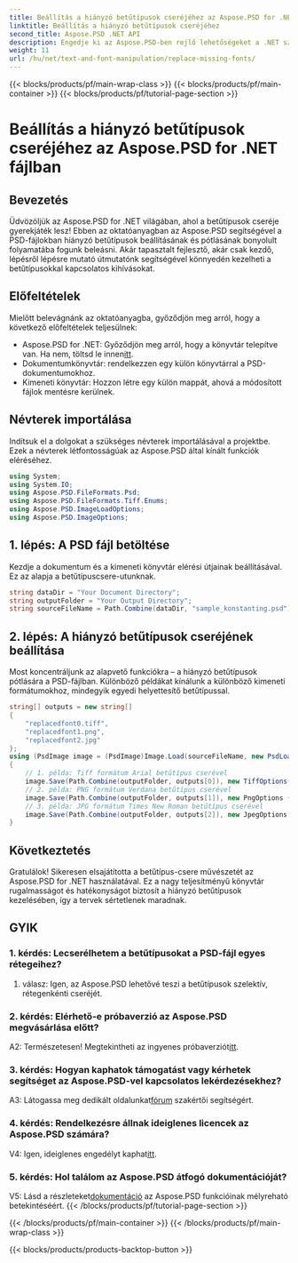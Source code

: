 ```yaml
---
title: Beállítás a hiányzó betűtípusok cseréjéhez az Aspose.PSD for .NET fájlban
linktitle: Beállítás a hiányzó betűtípusok cseréjéhez
second_title: Aspose.PSD .NET API
description: Engedje ki az Aspose.PSD-ben rejlő lehetőségeket a .NET számára! Ismerje meg a hiányzó betűtípusok zökkenőmentes pótlását lépésenkénti útmutatónkkal. Emelje fel dizájnjátékát még ma.
weight: 11
url: /hu/net/text-and-font-manipulation/replace-missing-fonts/
---
```


{{< blocks/products/pf/main-wrap-class >}}
{{< blocks/products/pf/main-container >}}
{{< blocks/products/pf/tutorial-page-section >}}

# Beállítás a hiányzó betűtípusok cseréjéhez az Aspose.PSD for .NET fájlban

## Bevezetés
Üdvözöljük az Aspose.PSD for .NET világában, ahol a betűtípusok cseréje gyerekjáték lesz! Ebben az oktatóanyagban az Aspose.PSD segítségével a PSD-fájlokban hiányzó betűtípusok beállításának és pótlásának bonyolult folyamatába fogunk beleásni. Akár tapasztalt fejlesztő, akár csak kezdő, lépésről lépésre mutató útmutatónk segítségével könnyedén kezelheti a betűtípusokkal kapcsolatos kihívásokat.
## Előfeltételek
Mielőtt belevágnánk az oktatóanyagba, győződjön meg arról, hogy a következő előfeltételek teljesülnek:
-  Aspose.PSD for .NET: Győződjön meg arról, hogy a könyvtár telepítve van. Ha nem, töltsd le innen[itt](https://releases.aspose.com/psd/net/).
- Dokumentumkönyvtár: rendelkezzen egy külön könyvtárral a PSD-dokumentumokhoz.
- Kimeneti könyvtár: Hozzon létre egy külön mappát, ahová a módosított fájlok mentésre kerülnek.
## Névterek importálása
Indítsuk el a dolgokat a szükséges névterek importálásával a projektbe. Ezek a névterek létfontosságúak az Aspose.PSD által kínált funkciók eléréséhez.
```csharp
using System;
using System.IO;
using Aspose.PSD.FileFormats.Psd;
using Aspose.PSD.FileFormats.Tiff.Enums;
using Aspose.PSD.ImageLoadOptions;
using Aspose.PSD.ImageOptions;
```
## 1. lépés: A PSD fájl betöltése
Kezdje a dokumentum és a kimeneti könyvtár elérési útjainak beállításával. Ez az alapja a betűtípuscsere-utunknak.
```csharp
string dataDir = "Your Document Directory";
string outputFolder = "Your Output Directory";
string sourceFileName = Path.Combine(dataDir, "sample_konstanting.psd");
```
## 2. lépés: A hiányzó betűtípusok cseréjének beállítása
Most koncentráljunk az alapvető funkciókra – a hiányzó betűtípusok pótlására a PSD-fájlban. Különböző példákat kínálunk a különböző kimeneti formátumokhoz, mindegyik egyedi helyettesítő betűtípussal.
```csharp
string[] outputs = new string[]
{
    "replacedfont0.tiff",
    "replacedfont1.png",
    "replacedfont2.jpg"
};
using (PsdImage image = (PsdImage)Image.Load(sourceFileName, new PsdLoadOptions()))
{
    // 1. példa: Tiff formátum Arial betűtípus cserével
    image.Save(Path.Combine(outputFolder, outputs[0]), new TiffOptions(TiffExpectedFormat.TiffJpegRgb) { DefaultReplacementFont = "Arial" });
    // 2. példa: PNG formátum Verdana betűtípus cserével
    image.Save(Path.Combine(outputFolder, outputs[1]), new PngOptions { DefaultReplacementFont = "Verdana" });
    // 3. példa: JPG formátum Times New Roman betűtípus cserével
    image.Save(Path.Combine(outputFolder, outputs[2]), new JpegOptions { DefaultReplacementFont = "Times New Roman" });
}
```
## Következtetés

Gratulálok! Sikeresen elsajátította a betűtípus-csere művészetét az Aspose.PSD for .NET használatával. Ez a nagy teljesítményű könyvtár rugalmasságot és hatékonyságot biztosít a hiányzó betűtípusok kezelésében, így a tervek sértetlenek maradnak.

## GYIK

### 1. kérdés: Lecserélhetem a betűtípusokat a PSD-fájl egyes rétegeihez?

1. válasz: Igen, az Aspose.PSD lehetővé teszi a betűtípusok szelektív, rétegenkénti cseréjét.

### 2. kérdés: Elérhető-e próbaverzió az Aspose.PSD megvásárlása előtt?

 A2: Természetesen! Megtekintheti az ingyenes próbaverziót[itt](https://releases.aspose.com/).

### 3. kérdés: Hogyan kaphatok támogatást vagy kérhetek segítséget az Aspose.PSD-vel kapcsolatos lekérdezésekhez?

 A3: Látogassa meg dedikált oldalunkat[fórum](https://forum.aspose.com/c/psd/34) szakértői segítségért.

### 4. kérdés: Rendelkezésre állnak ideiglenes licencek az Aspose.PSD számára?

 V4: Igen, ideiglenes engedélyt kaphat[itt](https://purchase.aspose.com/temporary-license/).

### 5. kérdés: Hol találom az Aspose.PSD átfogó dokumentációját?

 V5: Lásd a részleteket[dokumentáció](https://reference.aspose.com/psd/net/) az Aspose.PSD funkcióinak mélyreható betekintéséért.
{{< /blocks/products/pf/tutorial-page-section >}}

{{< /blocks/products/pf/main-container >}}
{{< /blocks/products/pf/main-wrap-class >}}

{{< blocks/products/products-backtop-button >}}
